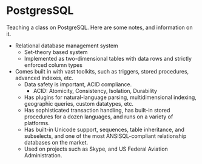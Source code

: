 PostgresSQL
===

Teaching a class on PostgreSQL. Here are some notes, and information on it.

- Relational database management system
	- Set-theory based system
	- Implemented as two-dimensional tables with data rows and strictly enforced column types
- Comes built in with vast toolkits, such as triggers, stored procedures, advanced indexes, etc.
	- Data safety is important, ACID compliance.
		- ACID: Atomicity, Consistency, Isolation, Durability
	- Has plugins for natural-language parsing, multidimensional indexing, geographic queries, custom datatypes, etc.
	- Has sophisticated transaction handling, has built-in stored procedures for a dozen languages, and runs on a variety of platforms.
	- Has built-in Unicode support, sequences, table inheritance, and subselects, and one of the most ANSISQL-compliant relationship databases on the market.
	- Used on projects such as Skype, and US Federal Aviation Administration.